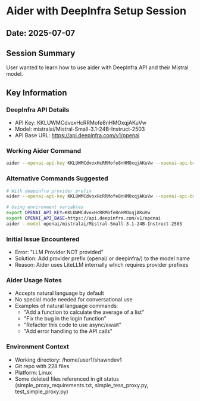 # Aider with DeepInfra Setup Session

## Date: 2025-07-07

## Session Summary
User wanted to learn how to use aider with DeepInfra API and their Mistral model.

## Key Information

### DeepInfra API Details
- API Key: KKLUWMCdvoxHcRRMofe8nHMOxqjAKuVw
- Model: mistralai/Mistral-Small-3.1-24B-Instruct-2503
- API Base URL: https://api.deepinfra.com/v1/openai

### Working Aider Command
```bash
aider --openai-api-key KKLUWMCdvoxHcRRMofe8nHMOxqjAKuVw --openai-api-base https://api.deepinfra.com/v1/openai --model openai/mistralai/Mistral-Small-3.1-24B-Instruct-2503
```

### Alternative Commands Suggested
```bash
# With deepinfra provider prefix
aider --openai-api-key KKLUWMCdvoxHcRRMofe8nHMOxqjAKuVw --openai-api-base https://api.deepinfra.com/v1/openai --model deepinfra/mistralai/Mistral-Small-3.1-24B-Instruct-2503

# Using environment variables
export OPENAI_API_KEY=KKLUWMCdvoxHcRRMofe8nHMOxqjAKuVw
export OPENAI_API_BASE=https://api.deepinfra.com/v1/openai
aider --model openai/mistralai/Mistral-Small-3.1-24B-Instruct-2503
```

### Initial Issue Encountered
- Error: "LLM Provider NOT provided"
- Solution: Add provider prefix (openai/ or deepinfra/) to the model name
- Reason: Aider uses LiteLLM internally which requires provider prefixes

### Aider Usage Notes
- Accepts natural language by default
- No special mode needed for conversational use
- Examples of natural language commands:
  - "Add a function to calculate the average of a list"
  - "Fix the bug in the login function"
  - "Refactor this code to use async/await"
  - "Add error handling to the API calls"

### Environment Context
- Working directory: /home/user1/shawndev1
- Git repo with 228 files
- Platform: Linux
- Some deleted files referenced in git status (simple_proxy_requirements.txt, simple_tess_proxy.py, test_simple_proxy.py)